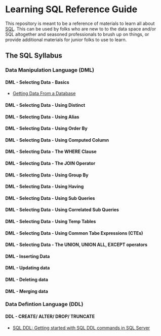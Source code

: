 # Learning SQL Reference Guide

This repository is meant to be a reference of materials to learn all about [SQL](https://en.wikipedia.org/wiki/SQL).  This can be used by folks who are new to to the data space and/or SQL altogether and seasoned professionals to brush up on things, or provide additional materials for junior folks to use to learn. 

## The SQL Syllabus

### Data Manipulation Language (DML)

#### DML - Selecting Data - Basics

- [Getting Data From a Database](https://medium.com/swlh/searching-through-a-database-52eaaf64f89c)

#### DML - Selecting Data - Using Distinct

#### DML - Selecting Data - Using Alias

#### DML - Selecting Data - Using Order By

#### DML - Selecting Data - Using Computed Column

#### DML - Selecting Data - The WHERE Clause 

#### DML - Selecting Data - The JOIN Operator 

#### DML - Selecting Data - Using Group By

#### DML - Selecting Data - Using Having

#### DML - Selecting Data - Using Sub Queries

#### DML - Selecting Data - Using Correlated Sub Queries

#### DML - Selecting Data - Using Temp Tables

#### DML - Selecting Data - Using Common Tabe Expressions (CTEs)

#### DML - Selecting Data - The UNION, UNION ALL, EXCEPT operators

#### DML - Inserting Data

#### DML - Updating data

#### DML - Deleting data

#### DML - Merging data

### Data Defintion Language (DDL)

#### DDL - CREATE/ ALTER/ DROP/ TRUNCATE
- [SQL DDL: Getting started with SQL DDL commands in SQL Server](https://www.sqlshack.com/sql-ddl-getting-started-with-sql-ddl-commands-in-sql-server/)